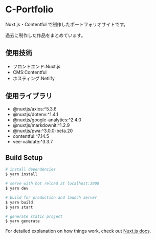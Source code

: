 # C-Portfolio

Nuxt.js・Contentful で制作したポートフォリオサイトです。

過去に制作した作品をまとめています。

## 使用技術

- フロントエンド:Nuxt.js
- CMS:Contentful
- ホスティング:Netlify

## 使用ライブラリ

- @nuxtjs/axios:^5.3.6
- @nuxtjs/dotenv:^1.4.1
- @nuxtjs/google-analytics:^2.4.0
- @nuxtjs/markdownit:^1.2.9
- @nuxtjs/pwa:^3.0.0-beta.20
- contentful:^7.14.5
- vee-validate:^3.3.7

## Build Setup

```bash
# install dependencies
$ yarn install

# serve with hot reload at localhost:3000
$ yarn dev

# build for production and launch server
$ yarn build
$ yarn start

# generate static project
$ yarn generate
```

For detailed explanation on how things work, check out [Nuxt.js docs](https://nuxtjs.org).
